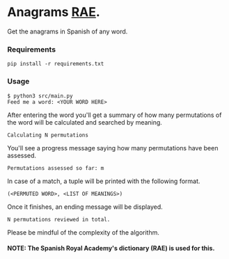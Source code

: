 # Anagrams [RAE](https://www.rae.es/).

Get the anagrams in Spanish of any word.


### Requirements
```
pip install -r requirements.txt
```

### Usage
```
$ python3 src/main.py
Feed me a word: <YOUR WORD HERE>
```

After entering the word you'll get a summary of how many permutations of the word will be calculated and searched by  meaning.
```
Calculating N permutations
```

You'll see a progress message saying how many permutations have been assessed.

```
Permutations assessed so far: m
```

In case of a match, a tuple will be printed with the following format.

```
(<PERMUTED WORD>, <LIST OF MEANINGS>)
```

Once it finishes, an ending message will be displayed.
```
N permutations reviewed in total.
```

Please be mindful of the complexity of the algorithm.

#### NOTE: The Spanish Royal Academy's dictionary (RAE) is used for this.
